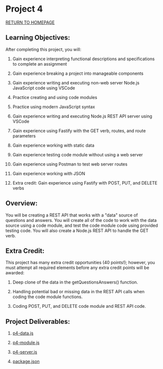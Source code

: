 # Project 4
[RETURN TO HOMEPAGE](https://connor-pfeiffer.github.io/)

## Learning Objectives:

After completing this project, you will:

1. Gain experience interpreting functional descriptions and specifications to complete an assignment

2. Gain experience breaking a project into manageable components

3. Gain experience writing and executing non-web server Node.js JavaScript code using VSCode

4. Practice creating and using code modules

5. Practice using modern JavaScript syntax

6. Gain experience writing and executing Node.js REST API server using VSCode

7. Gain experience using Fastify with the GET verb, routes, and route parameters

8. Gain experience working with static data

9. Gain experience testing code module without using a web server

10. Gain experience using Postman to test web server routes

11. Gain experience working with JSON

12. Extra credit: Gain experience using Fastify with POST, PUT, and DELETE verbs



## Overview:

You will be creating a REST API that works with a "data" source of questions and answers. You will create all of the code to work with the data source using a code module, and test the code module code using provided testing code. You will also create a Node.js REST API to handle the GET verb. 



## Extra Credit:

This project has many extra credit opportunities (40 points!); however, you must attempt all required elements before any extra credit points will be awarded:

1. Deep clone of the data in the getQuestionsAnswers() function.

2. Handling potential bad or missing data in the REST API calls when coding the code module functions.

3. Coding POST, PUT, and DELETE code module and REST API code.



## Project Deliverables:

1. [p4-data.js](p4-data.js)

2. [p4-module.js](p4-module.js)

3. [p4-server.js](p4-server.js)

4. [package.json](package.json)
